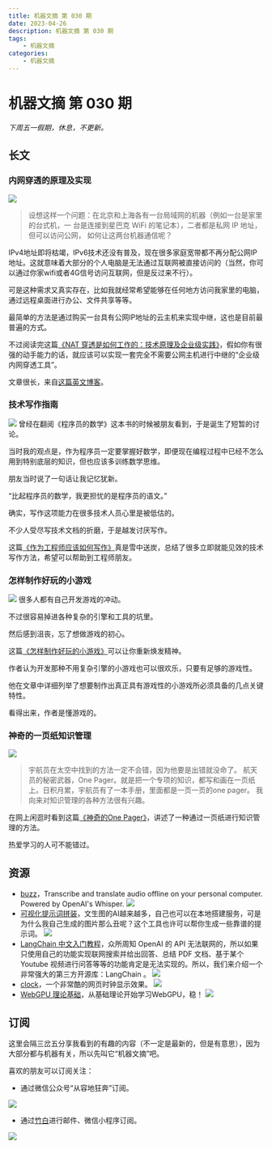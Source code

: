 ```yaml
---
title: 机器文摘 第 030 期
date: 2023-04-26
description: 机器文摘 第 030 期
tags:
    - 机器文摘
categories:
    - 机器文摘
---
```

# 机器文摘 第 030 期
*下周五一假期，休息，不更新。*

## 长文
### 内网穿透的原理及实现
![](2023-04-26-09-42-27.png)
> 设想这样一个问题：在北京和上海各有一台局域网的机器（例如一台是家里的台式机，一 台是连接到星巴克 WiFi 的笔记本），二者都是私网 IP 地址，但可以访问公网， 如何让这两台机器通信呢？

IPv4地址即将枯竭，IPv6技术还没有普及，现在很多家庭宽带都不再分配公网IP地址。这就意味着大部分的个人电脑是无法通过互联网被直接访问的（当然，你可以通过你家wifi或者4G信号访问互联网，但是反过来不行）。

可是这种需求又真实存在，比如我就经常希望能够在任何地方访问我家里的电脑，通过远程桌面进行办公、文件共享等等。

最简单的方法是通过购买一台具有公网IP地址的云主机来实现中继，这也是目前最普遍的方式。

不过阅读完这篇[《NAT 穿透是如何工作的：技术原理及企业级实践》](https://arthurchiao.art/blog/how-nat-traversal-works-zh/)，假如你有很强的动手能力的话，就应该可以实现一套完全不需要公网主机进行中继的“企业级内网穿透工具”。

文章很长，来自[这篇英文博客](https://tailscale.com/blog/how-nat-traversal-works/)。

### 技术写作指南
![](2023-04-26-09-53-51.png)
曾经在翻阅《程序员的数学》这本书的时候被朋友看到，于是诞生了短暂的讨论。

当时我的观点是，作为程序员一定要掌握好数学，即便现在编程过程中已经不怎么用到特别底层的知识，但也应该多训练数学思维。

朋友当时说了一句话让我记忆犹新。

“比起程序员的数学，我更担忧的是程序员的语文。”

确实，写作这项能力在很多技术人员心里是被低估的。

不少人受尽写技术文档的折磨，于是越发讨厌写作。

这篇[《作为工程师应该如何写作》](https://www.yuque.com/serviceup/misc/cn-writing-for-engineers)真是雪中送炭，总结了很多立即就能见效的技术写作方法，希望可以帮助到工程师朋友。

### 怎样制作好玩的小游戏
![](2023-04-26-09-57-29.png)
很多人都有自己开发游戏的冲动。

不过很容易掉进各种复杂的引擎和工具的坑里。

然后感到沮丧，忘了想做游戏的初心。

这篇[《怎样制作好玩的小游戏》](http://farawaytimes.blogspot.com/2023/02/how-to-make-good-small-games.html)可以让你重新焕发精神。

作者认为开发那种不用复杂引擎的小游戏也可以很欢乐，只要有足够的游戏性。

他在文章中详细列举了想要制作出真正具有游戏性的小游戏所必须具备的几点关键特性。

看得出来，作者是懂游戏的。

### 神奇的一页纸知识管理
![](2023-04-26-10-03-34.png)
> 宇航员在太空中找到的方法一定不会错，因为他要是出错就没命了。
> 航天员的秘密武器，One Pager。就是把一个专项的知识，都写和画在一页纸上。日积月累，宇航员有了一本手册，里面都是一页一页的one pager。
我向来对知识管理的各种方法很有兴趣。

在网上闲逛时看到这篇[《神奇的One Pager》](https://www.zhongwen.ai/fantastic-one-pager/)，讲述了一种通过一页纸进行知识管理的方法。

热爱学习的人可不能错过。

## 资源
- [buzz](https://github.com/chidiwilliams/buzz)，Transcribe and translate audio offline on your personal computer. Powered by OpenAI's Whisper.
  ![](2023-04-26-08-48-07.png)
- [可视化提示词拼装](https://moonvy.com/apps/ops/)，文生图的AI越来越多，自己也可以在本地搭建服务，可是为什么我自己生成的图片那么丑呢？这个工具也许可以帮你生成一些靠谱的提示词。
  ![](2023-04-26-08-50-22.png)
- [LangChain 中文入门教程](https://liaokong.gitbook.io/llm-kai-fa-jiao-cheng/)，众所周知 OpenAI 的 API 无法联网的，所以如果只使用自己的功能实现联网搜索并给出回答、总结 PDF 文档、基于某个 Youtube 视频进行问答等等的功能肯定是无法实现的。所以，我们来介绍一个非常强大的第三方开源库：LangChain 。
  ![](2023-04-26-08-51-08.png)
- [clock](https://oimo.io/works/clock/)，一个非常酷的网页时钟显示效果。
  ![](2023-04-26-08-51-53.png)
- [WebGPU 理论基础](https://webgpufundamentals.org/)，从基础理论开始学习WebGPU，稳！
  ![](2023-04-26-08-53-56.png)

## 订阅
这里会隔三岔五分享我看到的有趣的内容（不一定是最新的，但是有意思），因为大部分都与机器有关，所以先叫它“机器文摘”吧。

喜欢的朋友可以订阅关注：

- 通过微信公众号“从容地狂奔”订阅。

![](../weixin.jpg)

- 通过[竹白](https://zhubai.love/)进行邮件、微信小程序订阅。

![](../zhubai.jpg)